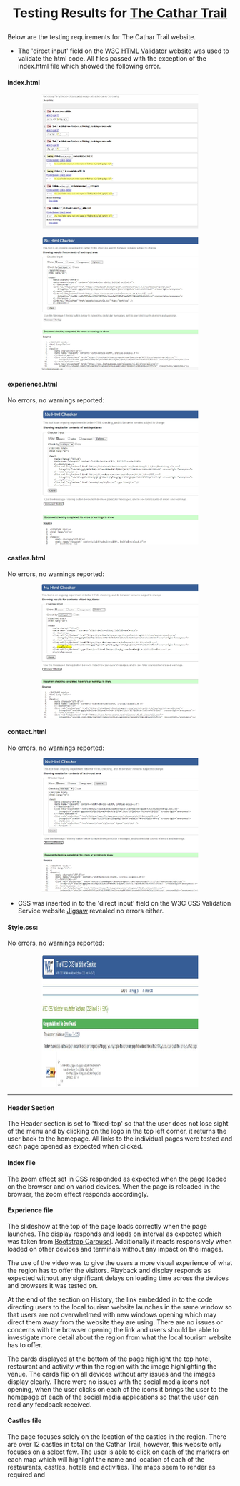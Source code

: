 # <p align="center">Testing Results for [The Cathar Trail](https://karzuin.github.io/First-milestone-project/)<p>

Below are the testing requirements for The Cathar Trail website.

* The 'direct input' field on the [W3C HTML Validator](https://validator.w3.org/#validate_by_input) website was used to validate the html code.
All files passed with the exception of the index.html file which showed the following error.

#### index.html
<p align="center"><img width="350" height="300" src="assets/images/index-html-error.jpg"></p>
<p align="center"><img width="350" height="300" src="assets/images/index-html-results.jpg"></p>

#### experience.html
No errors, no warnings reported:

<p align="center"><img width="350" height="300" src="assets/images/experience-results.jpg"></p>

#### castles.html
No errors, no warnings reported:

<p align="center"><img width="350" height="300" src="assets/images/castles-results.jpg"></p>

#### contact.html
No errors, no warnings reported:

<p align="center"><img width="350" height="300" src="assets/images/contact-results.jpg"></p>


* CSS was inserted in to the 'direct input' field on the W3C CSS Validation Service website [Jigsaw](https://jigsaw.w3.org/css-validator/#validate_by_input)
revealed no errors either.

#### Style.css:
No errors, no warnings reported:

<p align="center"><img width="350" height="300" src="assets/images/css-results.jpg"></p>

---

#### Header Section

The Header section is set to 'fixed-top' so that the user does not lose sight of the menu and by clicking on the logo in the top
left corner, it returns the user back to the homepage.  All links to the individual pages were tested and each page opened as 
expected when clicked.

#### Index file

The zoom effect set in CSS responded as expected when the page loaded on the browser and on variod devices. When the page is reloaded
in the browser, the zoom effect responds accordingly.

#### Experience file

The slideshow at the top of the page loads correctly when the page launches. The display responds and loads on interval as expected 
which was taken from [Bootstrap Carousel](https://getbootstrap.com/docs/4.3/components/carousel/).  Additionally it reacts responsively
when loaded on other devices and terminals without any impact on the images.

The use of the video was to give the users a more visual experience of what the region has to offer the visitors.  Playback and display
responds as expected without any significant delays on loading time across the devices and browsers it was tested on.

At the end of the section on History, the link embedded in to the code directing users to the local tourism website launches in the same 
window so that users are not overwhelmed with new windows opening which may direct them away from the website they are using. There are no
issues or concerns with the browser opening the link and users should be able to investigate more detail about the region from what the 
local tourism website has to offer.

The cards displayed at the bottom of the page highlight the top hotel, restaurant and activity within the region with the image highlighting
the venue.  The cards flip on all devices without any issues and the images display clearly. There were no issues with the social media icons
not opening, when the user clicks on each of the icons it brings the user to the homepage of each of the social media applications so that the
user can read any feedback received.

#### Castles file

The page focuses solely on the location of the castles in the region.  There are over 12 castles in total on the Cathar Trail, however, this 
website only focuses on a select few. The user is able to click on each of the markers on each map which will highlight the name and location 
of each of the restaurants, castles, hotels and activities.  The maps seem to render as required and

